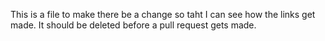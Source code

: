 This is a file to make there be a change so taht I can see how the links get made. It should be deleted before a pull request gets made.

